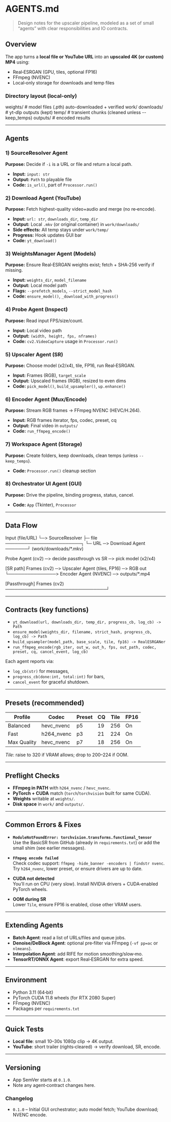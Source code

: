 # AGENTS.md

> Design notes for the upscaler pipeline, modeled as a set of small “agents” with clear responsibilities and IO contracts.

## Overview

The app turns a **local file or YouTube URL** into an **upscaled 4K (or custom) MP4** using:
- Real‑ESRGAN (GPU, tiles, optional FP16)
- FFmpeg (NVENC)
- Local‑only storage for downloads and temp files

### Directory layout (local-only)
weights/ # model files (.pth) auto-downloaded + verified
work/
downloads/ # yt-dlp outputs (kept)
temp/ # transient chunks (cleaned unless --keep_temps)
outputs/ # encoded results


---

## Agents

### 1) SourceResolver Agent
**Purpose:** Decide if `-i` is a URL or file and return a local path.
- **Input:** `input: str`
- **Output:** `Path` to playable file
- **Code:** `is_url()`, part of `Processor.run()`

### 2) Download Agent (YouTube)
**Purpose:** Fetch highest-quality video+audio and merge (no re‑encode).
- **Input:** `url: str`, `downloads_dir`, `temp_dir`
- **Output:** Local `.mkv` (or original container) in `work/downloads/`
- **Side effects:** All temp stays under `work/temp/`
- **Progress:** Hook updates GUI bar
- **Code:** `yt_download()`

### 3) WeightsManager Agent (Models)
**Purpose:** Ensure Real‑ESRGAN weights exist; fetch + SHA‑256 verify if missing.
- **Input:** `weights_dir`, `model_filename`
- **Output:** Local model path
- **Flags:** `--prefetch_models`, `--strict_model_hash`
- **Code:** `ensure_model()`, `_download_with_progress()`

### 4) Probe Agent (Inspect)
**Purpose:** Read input FPS/size/count.
- **Input:** Local video path
- **Output:** `(width, height, fps, nframes)`
- **Code:** `cv2.VideoCapture` usage in `Processor.run()`

### 5) Upscaler Agent (SR)
**Purpose:** Choose model (x2/x4), tile, FP16, run Real‑ESRGAN.
- **Input:** Frames (RGB), `target_scale`
- **Output:** Upscaled frames (RGB), resized to even dims
- **Code:** `pick_model()`, `build_upsampler()`, `up.enhance()`

### 6) Encoder Agent (Mux/Encode)
**Purpose:** Stream RGB frames → FFmpeg NVENC (HEVC/H.264).
- **Input:** RGB frames iterator, fps, codec, preset, cq
- **Output:** Final video in `outputs/`
- **Code:** `run_ffmpeg_encode()`

### 7) Workspace Agent (Storage)
**Purpose:** Create folders, keep downloads, clean temps (unless `--keep_temps`).
- **Code:** `Processor.run()` cleanup section

### 8) Orchestrator UI Agent (GUI)
**Purpose:** Drive the pipeline, binding progress, status, cancel.
- **Code:** `App` (Tkinter), `Processor`

---

## Data Flow
Input (file/URL)
└─> SourceResolver
├─ file ────────────────────────┐
└─ URL ─> Download Agent ───────┘
(work/downloads/*.mkv)

Probe Agent (cv2) ─> decide passthrough vs SR ─> pick model (x2/x4)

[SR path]
Frames (cv2) ─> Upscaler Agent (tiles, FP16) ─> RGB out
└───────────────> Encoder Agent (NVENC) ─> outputs/*.mp4

[Passthrough]
Frames (cv2) ────────────────────────────────┘



---

## Contracts (key functions)

- `yt_download(url, downloads_dir, temp_dir, progress_cb, log_cb) -> Path`
- `ensure_model(weights_dir, filename, strict_hash, progress_cb, log_cb) -> Path`
- `build_upsampler(model_path, base_scale, tile, fp16) -> RealESRGANer`
- `run_ffmpeg_encode(rgb_iter, out_w, out_h, fps, out_path, codec, preset, cq, cancel_event, log_cb)`

Each agent reports via:
- `log_cb(str)` for messages,
- `progress_cb(done:int, total:int)` for bars,
- `cancel_event` for graceful shutdown.

---

## Presets (recommended)

| Profile      | Codec        | Preset | CQ  | Tile | FP16 |
|--------------|--------------|--------|-----|------|------|
| Balanced     | hevc_nvenc   | p5     | 19  | 256  | On   |
| Fast         | h264_nvenc   | p3     | 21  | 224  | On   |
| Max Quality  | hevc_nvenc   | p7     | 18  | 256  | On   |

*Tile*: raise to 320 if VRAM allows; drop to 200–224 if OOM.

---

## Preflight Checks

- **FFmpeg in PATH** with `h264_nvenc` / `hevc_nvenc`.
- **PyTorch + CUDA** match (`torch`/`torchvision` built for same CUDA).
- **Weights** writable at `weights/`.
- **Disk space** in `work/` and `outputs/`.

---

## Common Errors & Fixes

- **`ModuleNotFoundError: torchvision.transforms.functional_tensor`**  
  Use the BasicSR from GitHub (already in `requirements.txt`) or add the small shim (see earlier messages).

- **`FFmpeg encode failed`**  
  Check codec support: `ffmpeg -hide_banner -encoders | findstr nvenc`. Try `h264_nvenc`, lower preset, or ensure drivers are up to date.

- **CUDA not detected**  
  You’ll run on CPU (very slow). Install NVIDIA drivers + CUDA‑enabled PyTorch wheels.

- **OOM during SR**  
  Lower `Tile`, ensure FP16 is enabled, close other VRAM users.

---

## Extending Agents

- **Batch Agent**: read a list of URLs/files and queue jobs.  
- **Denoise/DeBlock Agent**: optional pre‑filter via FFmpeg (`-vf pp=ac` or `nlmeans`).  
- **Interpolation Agent**: add RIFE for motion smoothing/slow‑mo.  
- **TensorRT/ONNX Agent**: export Real‑ESRGAN for extra speed.

---

## Environment

- Python 3.11 (64‑bit)
- PyTorch CUDA 11.8 wheels (for RTX 2080 Super)
- FFmpeg (NVENC)
- Packages per `requirements.txt`

---

## Quick Tests

- **Local file**: small 10–30s 1080p clip → 4K output.  
- **YouTube**: short trailer (rights‑cleared) → verify download, SR, encode.

---

## Versioning

- App SemVer starts at `0.1.0`.  
- Note any agent‑contract changes here.

### Changelog
- `0.1.0` – Initial GUI orchestrator; auto model fetch; YouTube download; NVENC encode.

